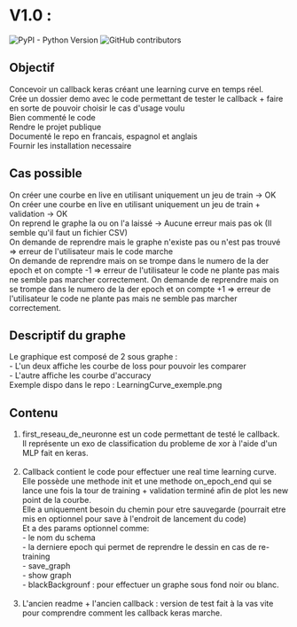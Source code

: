 <h1> V1.0 : </h1> 
<P>
<img alt="PyPI - Python Version" src="https://img.shields.io/pypi/pyversions/p">
<img alt="GitHub contributors" src="https://img.shields.io/github/contributors/Fab16BSB/Keras-Callback-Realtime-Learning-Curve?color=gree">
<h2> Objectif </h2>
</p>
Concevoir un callback keras créant une learning curve en temps réel. <br>
Crée un dossier demo avec le code permettant de tester le callback + faire en sorte de pouvoir choisir le cas d'usage voulu <br>
Bien commenté le code <br>
Rendre le projet publique <br>
Documenté le repo en francais, espagnol et anglais <br>
Fournir les installation necessaire <br>

<h2> Cas possible </h2>
On créer une courbe en live en utilisant uniquement un jeu de train -> OK <br>
On créer une courbe en live en utilisant uniquement un jeu de train + validation -> OK <br>
On reprend le graphe la ou on l'a laissé -> Aucune erreur mais pas ok (Il semble qu'il faut un fichier CSV) <br>
On demande de reprendre mais le graphe n'existe pas ou n'est pas trouvé => erreur de l'utilisateur mais le code marche <br>
On demande de reprendre mais on se trompe dans le numero de la der epoch et on compte -1 => erreur de l'utilisateur le code ne plante pas mais ne semble pas marcher correctement.
On demande de reprendre mais on se trompe dans le numero de la der epoch et on compte +1 => erreur de l'utilisateur le code ne plante pas mais ne semble pas marcher correctement.

<h2> Descriptif du graphe </h2>
Le graphique est composé de 2 sous graphe : <br>
- L'un deux affiche les courbe de loss pour pouvoir les comparer <br>
- L'autre affiche les courbe d'accuracy <br>
Exemple dispo dans le repo : LearningCurve_exemple.png

<h2> Contenu </h2>

<ol>
  <li> 
    first_reseau_de_neuronne est un code permettant de testé le callback. <br>
    Il représente un exo de classification du probleme de xor à l'aide d'un MLP fait en keras. <br> <br>
  </li>
  <li> 
    Callback contient le code pour effectuer une real time learning curve. <br>
    Elle possède une methode init et une methode on_epoch_end qui se lance une fois la tour de training + validation terminé afin de plot les new point de la courbe. <br>
    Elle a uniquement besoin du chemin pour etre sauvegarde (pourrait etre mis en optionnel pour save à l'endroit de lancement du code) <br>
    Et a des params optionnel comme: <br>
    - le nom du schema <br>
    - la derniere epoch qui permet de reprendre le dessin en cas de re-training <br>
    - save_graph <br>
    - show graph <br>
    - blackBackgrounf : pour effectuer un graphe sous fond noir ou blanc. <br><br>
  </li>
  <li>
    L'ancien readme + l'ancien callback : version de test fait à la vas vite pour comprendre comment les callback keras marche.
  </li>
</ol>


